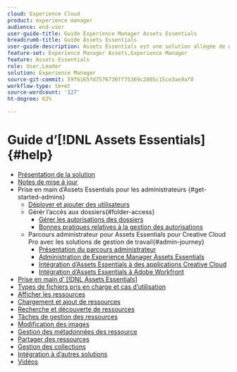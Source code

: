 ```yaml
---
cloud: Experience Cloud
product: experience manager
audience: end-user
user-guide-title: Guide Experience Manager Assets Essentials
breadcrumb-title: Guide Assets Essentials
user-guide-description: Assets Essentials est une solution allégée de gestion des ressources qui fonctionne dans d’autres applications Experience Cloud.
feature-set: Experience Manager Assets,Experience Manager
feature: Assets Essentials
role: User,Leader
solution: Experience Manager
source-git-commit: 59f6165fd7576736ff75369c2805c15ce3ae9af0
workflow-type: tm+mt
source-wordcount: '127'
ht-degree: 62%

---
```



# Guide d’[!DNL Assets Essentials] {#help}

+ [Présentation de la solution](introduction.md)
+ [Notes de mise à jour](release-notes.md)
+ Prise en main d’Assets Essentials pour les administrateurs {#get-started-admins}
   + [Déployer et ajouter des utilisateurs](deploy-administer.md)
   + Gérér l’accès aux dossiers{#folder-access}
      + [Gérer les autorisations des dossiers](manage-permissions.md)
      + [Bonnes pratiques relatives à la gestion des autorisations](permission-management-best-practices.md)
   + Parcours administrateur pour Assets Essentials pour Creative Cloud Pro avec les solutions de gestion de travail{#admin-journey}
      + [Présentation du parcours administrateur](assets-essentials-cc-pro-work-management-admin-journey.md)
      + [Administration de Experience Manager Assets Essentials](adminster-aem-assets-essentials.md)
      + [Intégration d’Assets Essentials à des applications Creative Cloud](integrate-assets-essentials-creative-cloud.md)
      + [Intégration d’Assets Essentials à Adobe Workfront](integrate-assets-essentials-workfront.md)
+ [Prise en main d’ [!DNL Assets Essentials]](get-started.md)
+ [Types de fichiers pris en charge et cas d’utilisation](supported-file-formats.md)
+ [Afficher les ressources](navigate-view.md)
+ [Chargement et ajout de ressources](add-delete.md)
+ [Recherche et découverte de ressources](search.md)
+ [Tâches de gestion des ressources](manage-organize.md)
+ [Modification des images](edit-images.md)
+ [Gestion des métadonnées des ressource](metadata.md)
+ [Partager des ressources](share-links-for-assets.md)
+ [Gestion des collections](manage-collections.md)
+ [Intégration à d’autres solutions](integration.md)
+ [Vidéos](https://experienceleague.adobe.com/docs/experience-manager-learn/assets-essentials/overview.html)
